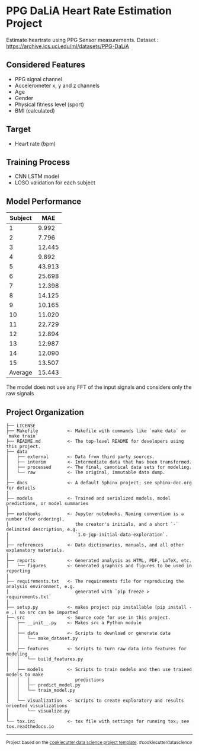 PPG DaLiA Heart Rate Estimation Project
==============================

Estimate heartrate using PPG Sensor measurements. Dataset : https://archive.ics.uci.edu/ml/datasets/PPG-DaLiA

Considered Features
------------
- PPG signal channel
- Accelerometer x, y and z channels
- Age
- Gender
- Physical fitness level (sport)
- BMI (calculated)

Target 
------------
- Heart rate (bpm)

Training Process
------------
- CNN LSTM model
- LOSO validation for each subject

Model Performance
------------

|Subject| MAE |
| ----- | --- |
| 1 | 9.992 |
| 2 | 7.796 |
| 3 | 12.445 |
| 4 | 9.892 |
| 5 | 43.913 |
| 6 | 25.698 |
| 7 | 12.398 |
| 8 | 14.125 |
| 9 | 10.165 |
| 10 | 11.020|
| 11 | 22.729 |
| 12 | 12.894 |
| 13 | 12.987 |
| 14 | 12.090 |
| 15 | 13.507 |
| Average | 15.443 |

The model does not use any FFT of the input signals and considers only the raw signals

Project Organization
------------

    ├── LICENSE
    ├── Makefile           <- Makefile with commands like `make data` or `make train`
    ├── README.md          <- The top-level README for developers using this project.
    ├── data
    │   ├── external       <- Data from third party sources.
    │   ├── interim        <- Intermediate data that has been transformed.
    │   ├── processed      <- The final, canonical data sets for modeling.
    │   └── raw            <- The original, immutable data dump.
    │
    ├── docs               <- A default Sphinx project; see sphinx-doc.org for details
    │
    ├── models             <- Trained and serialized models, model predictions, or model summaries
    │
    ├── notebooks          <- Jupyter notebooks. Naming convention is a number (for ordering),
    │                         the creator's initials, and a short `-` delimited description, e.g.
    │                         `1.0-jqp-initial-data-exploration`.
    │
    ├── references         <- Data dictionaries, manuals, and all other explanatory materials.
    │
    ├── reports            <- Generated analysis as HTML, PDF, LaTeX, etc.
    │   └── figures        <- Generated graphics and figures to be used in reporting
    │
    ├── requirements.txt   <- The requirements file for reproducing the analysis environment, e.g.
    │                         generated with `pip freeze > requirements.txt`
    │
    ├── setup.py           <- makes project pip installable (pip install -e .) so src can be imported
    ├── src                <- Source code for use in this project.
    │   ├── __init__.py    <- Makes src a Python module
    │   │
    │   ├── data           <- Scripts to download or generate data
    │   │   └── make_dataset.py
    │   │
    │   ├── features       <- Scripts to turn raw data into features for modeling
    │   │   └── build_features.py
    │   │
    │   ├── models         <- Scripts to train models and then use trained models to make
    │   │   │                 predictions
    │   │   ├── predict_model.py
    │   │   └── train_model.py
    │   │
    │   └── visualization  <- Scripts to create exploratory and results oriented visualizations
    │       └── visualize.py
    │
    └── tox.ini            <- tox file with settings for running tox; see tox.readthedocs.io


--------

<p><small>Project based on the <a target="_blank" href="https://drivendata.github.io/cookiecutter-data-science/">cookiecutter data science project template</a>. #cookiecutterdatascience</small></p>
